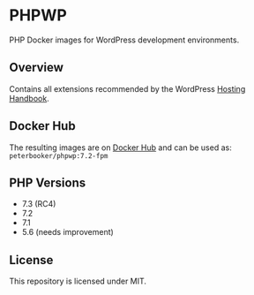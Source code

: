# PHPWP

PHP Docker images for WordPress development environments.

## Overview

Contains all extensions recommended by the WordPress [Hosting Handbook](https://make.wordpress.org/hosting/handbook/handbook/server-environment/).

## Docker Hub

The resulting images are on [Docker Hub](https://hub.docker.com/r/peterbooker/phpwp/) and can be used as:
`peterbooker/phpwp:7.2-fpm`

## PHP Versions

* 7.3 (RC4)
* 7.2
* 7.1
* 5.6 (needs improvement)

## License

This repository is licensed under MIT.